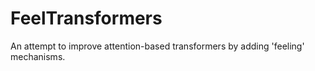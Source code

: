 # FeelTransformers
An attempt to improve attention-based transformers by adding 'feeling' mechanisms.
